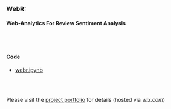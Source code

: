 </br>

### WebR:
#### Web-Analytics For Review Sentiment Analysis
</br>
</br>


#### Code
- [webr.ipynb]()
</br>
</br>

Please visit the [project portfolio]() for details (hosted via _wix.com_)
</br>
</br>
